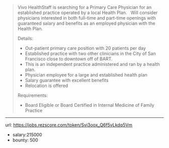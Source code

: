 >
>Vivo HealthStaff is searching for a Primary Care Physician for an established practice operated by a local Health Plan.
> 
>Will consider physicians interested in both full-time and part-time openings with guaranteed salary and benefits as an employed physician with the Health Plan.
>
>Details:
>- Out-patient primary care position with 20 patients per day
>- Established practice with two other clinicians in the City of San Francisco close to downtown off of BART.
>- This is an independent practice administered and ran by a health plan.
>- Physician employee for a large and established health plan
>- Salary guarantee with excellent benefits
>- Relocation is offered
>
>
>Requirements:
>- Board Eligible or Board Certified in Internal Medicine of Family Practice

------
url: https://jobs.rezscore.com/token/Svi3oox_Q6f5vLkdq5Vm
- salary:215000
- bounty: 500
